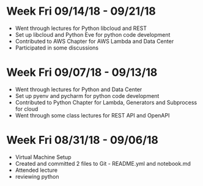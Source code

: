 # Week Fri 09/14/18 - 09/21/18
* Went through lectures for Python libcloud and REST
* Set up libcloud and Python Eve for python code development
* Contributed to AWS Chapter for AWS Lambda and Data Center
* Participated in some discussions

# Week Fri 09/07/18 - 09/13/18
* Went through lectures for Python and Data Center
* Set up pyenv and pycharm for python code development
* Contributed to Python Chapter for Lambda, Generators and Subprocess for cloud
* Went through some class lectures for REST API and OpenAPI

# Week Fri 08/31/18 - 09/06/18
* Virtual Machine Setup
* Created and committed 2 files to Git - README.yml and notebook.md
* Attended lecture
* reviewing python


